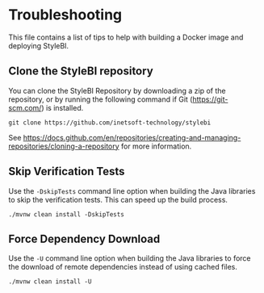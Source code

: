 # Troubleshooting

This file contains a list of tips to help with building a Docker image and deploying StyleBI.

## Clone the StyleBI repository

You can clone the StyleBI Repository  by downloading a zip of the repository, or by running the following command if Git (https://git-scm.com/) is installed.

```git clone https://github.com/inetsoft-technology/stylebi```

See https://docs.github.com/en/repositories/creating-and-managing-repositories/cloning-a-repository for more information.

## Skip Verification Tests

Use the `-DskipTests` command line option  when building the Java libraries to skip the verification tests.  This can speed up the build process.

```./mvnw clean install -DskipTests```

## Force Dependency Download
Use the `-U` command line option  when building the Java libraries to force the download of remote dependencies instead of using cached files.

```./mvnw clean install -U```

